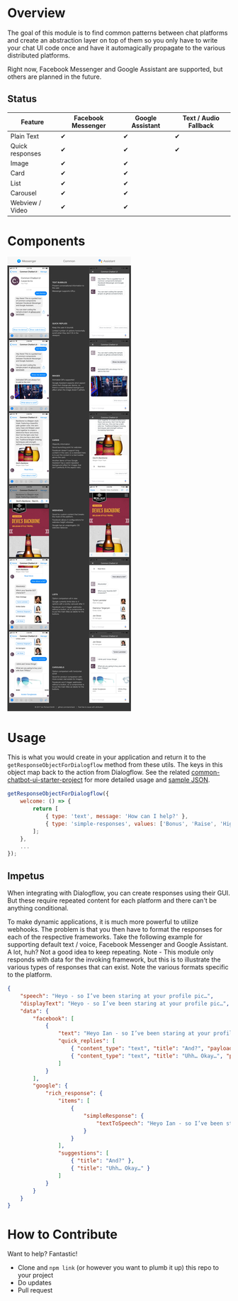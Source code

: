 # Overview

The goal of this module is to find common patterns between chat platforms and create an abstraction layer on top of them so you only have to write your chat UI code once and have it automagically propagate to the various distributed platforms.

Right now, Facebook Messenger and Google Assistant are supported, but others are planned in the future.

## Status

| Feature            | Facebook Messenger | Google Assistant | Text / Audio Fallback |
| ------------------ | ------------------ | ---------------- | --------------------- |
| Plain Text         | ✔                  | ✔                | ✔                     |
| Quick responses    | ✔                  | ✔                | ✔                     |
| Image              | ✔                  | ✔                |                       |
| Card               | ✔                  | ✔                |                       |
| List               | ✔                  | ✔                |                       |
| Carousel           | ✔                  | ✔                |                       |
| Webview / Video    | ✔                  | ✔                |                       |

# Components

![Sample components](media/common-chatbot-ui-components.jpg)

# Usage

This is what you would create in your application and return it to the `getResponseObjectForDialogflow` method from these utils.  The keys in this object map back to the action from Dialogflow.  See the related [common-chatbot-ui-starter-project](https://github.com/ianrichard/common-chatbot-ui-starter-project) for more detailed usage and [sample JSON](https://github.com/ianrichard/common-chatbot-ui-starter-project/blob/master/src/responses/index.js).

```javascript
getResponseObjectForDialogflow({
    welcome: () => {
        return [
            { type: 'text', message: 'How can I help?' },
            { type: 'simple-responses', values: ['Bonus', 'Raise', 'High Five'] }
        ];
    },
    ...
});
```

## Impetus

When integrating with Dialogflow, you can create responses using their GUI.  But these require repeated content for each platform and there can't be anything conditional.

To make dynamic applications, it is much more powerful to utilize webhooks.  The problem is that you then have to format the responses for each of the respective frameworks.  Take the following example for supporting default text / voice, Facebook Messenger and Google Assistant.  A lot, huh?  Not a good idea to keep repeating. Note - This module only responds with data for the invoking framework, but this is to illustrate the various types of responses that can exist.  Note the various formats specific to the platform.

```json
{
    "speech": "Heyo - so I’ve been staring at your profile pic…",
    "displayText": "Heyo - so I’ve been staring at your profile pic…",
    "data": {
        "facebook": [
            {
                "text": "Heyo Ian - so I’ve been staring at your profile pic…",
                "quick_replies": [
                    { "content_type": "text", "title": "And?", "payload": "And?" },
                    { "content_type": "text", "title": "Uhh… Okay…", "payload": "Uhh… Okay…" }
                ]
            }
        ],
        "google": {
            "rich_response": {
                "items": [
                    {
                        "simpleResponse": {
                            "textToSpeech": "Heyo Ian - so I’ve been staring at your profile pic…"
                        }
                    }
                ],
                "suggestions": [
                    { "title": "And?" },
                    { "title": "Uhh… Okay…" }
                ]
            }
        }
    }
}
```

# How to Contribute

Want to help?  Fantastic!

- Clone and `npm link` (or however you want to plumb it up) this repo to your project
- Do updates
- Pull request